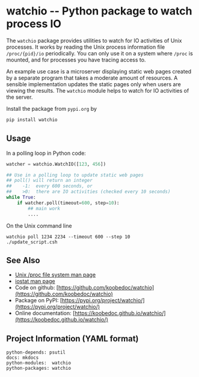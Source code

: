 # watchio -- Python package to watch process IO

The `watchio` package provides utilities to watch for IO activities of Unix processes. It
works by reading the Unix process information file `/proc/{pid}/io` periodically. You can
only use it on a system where `/proc` is mounted, and for processes you have tracing
access to.

An example use case is a microserver displaying static web pages created by a separate
program that takes a moderate amount of resources. A sensible implementation updates the
static pages only when users are viewing the results. The `watchio` module helps to watch
for IO activities of the server.

Install the package from `pypi.org` by
``` python
pip install watchio
```


## Usage

In a polling loop in Python code:

```python
watcher = watchio.WatchIO([123, 456])

## Use in a polling loop to update static web pages
## poll() will return an integer
##    -1:  every 600 seconds, or
##    >0:  there are IO activities (checked every 10 seconds)
while True:
    if watcher.poll(timeout=600, step=10):
        ## main work
        ....
```


On the Unix command line

``` shell
watchio poll 1234 2234 --timeout 600 --step 10
./update_script.csh
```


## See Also

* [Unix /proc file system man page](https://man7.org/linux/man-pages/man5/proc.5.html)
* [iostat man page](https://linux.die.net/man/1/iostat)
* Code on github: [https://github.com/koobedoc/watchio](https://github.com/koobedoc/watchio)
* Package on PyPI: [https://pypi.org/project/watchio/](https://pypi.org/project/watchio/)
* Online documentation: [https://koobedoc.github.io/watchio/](https://koobedoc.github.io/watchio/)


## Project Information (YAML format)

    python-depends: psutil
    docs: mkdocs
    python-modules:  watchio
    python-packages: watchio

